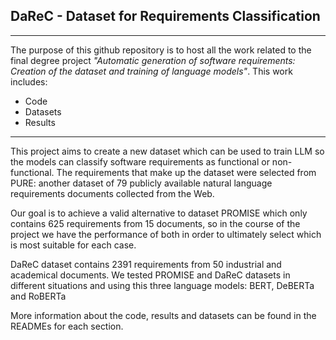 ## DaReC - Dataset for Requirements Classification
___
The purpose of this github repository is to host all the work related to the final degree project *"Automatic generation of software requirements: Creation of the dataset and training of language models"*. This work includes:
  - Code
  - Datasets
  - Results
___

This project aims to create a new dataset which can be used to train LLM so the models can classify software requirements as functional or non-functional. The requirements that make up the dataset were selected from PURE: another dataset of 79 publicly available natural language requirements documents collected from the Web.

Our goal is to achieve a valid alternative to dataset PROMISE which only contains 625 requirements from 15 documents, so in the course of the project we have the performance of both in order to ultimately select which is most suitable for each case.

DaReC dataset contains 2391 requirements from 50 industrial and academical documents. We tested PROMISE and DaReC datasets in different situations and using this three language models: BERT, DeBERTa and RoBERTa

More information about the code, results and datasets can be found in the READMEs for each section.

